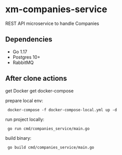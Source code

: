 # xm-companies-service
REST API microservice to handle Companies


## Dependencies

* Go 1.17
* Postgres 10+
* RabbitMQ

## After clone actions

get Docker
get docker-compose 

prepare local env:
```shell script
 docker-compose -f docker-compose-local.yml up -d
```

run project locally:
```shell script
 go run cmd/companies_service/main.go
```

build binary:

```shell script
 go build cmd/companies_service/main.go
```
